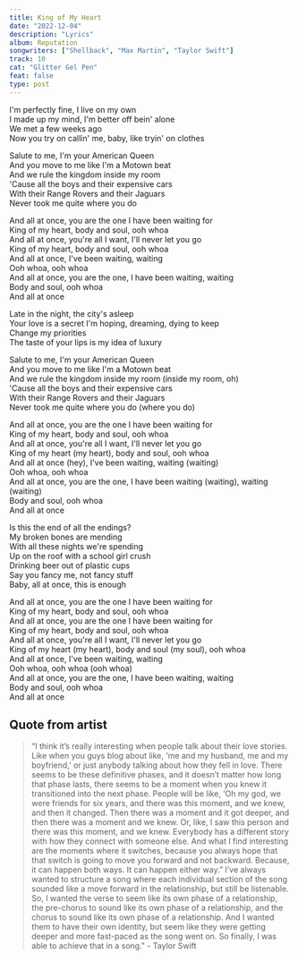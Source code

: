 ```yaml
---
title: King of My Heart
date: "2022-12-04"
description: "Lyrics"
album: Reputation
songwriters: ["Shellback", "Max Martin", "Taylor Swift"]
track: 10
cat: "Glitter Gel Pen"
feat: false
type: post
---
```


<p className='verse-one'>
I'm perfectly fine, I live on my own <br />
I made up my mind, I'm better off bein' alone <br />
We met a few weeks ago <br />
Now you try on callin' me, baby, like tryin' on clothes <br />
</p>
<p className='pre-chorus'>
Salute to me, I'm your American Queen <br />
And you move to me like I'm a Motown beat <br />
And we rule the kingdom inside my room <br />
'Cause all the boys and their expensive cars <br />
With their Range Rovers and their Jaguars <br />
Never took me quite where you do <br />
</p>
<p className='chorus'>
And all at once, you are the one I have been waiting for <br />
King of my heart, body and soul, ooh whoa <br />
And all at once, you're all I want, I'll never let you go <br />
King of my heart, body and soul, ooh whoa <br />
And all at once, I've been waiting, waiting <br />
Ooh whoa, ooh whoa <br />
And all at once, you are the one, I have been waiting, waiting <br />
Body and soul, ooh whoa <br />
And all at once <br />
</p>
<p className='verse-two'>
Late in the night, the city's asleep <br />
Your love is a secret I'm hoping, dreaming, dying to keep <br />
Change my priorities <br />
The taste of your lips is my idea of luxury <br />
</p>
<p className='pre-chorus'>
Salute to me, I'm your American Queen <br />
And you move to me like I'm a Motown beat <br />
And we rule the kingdom inside my room (inside my room, oh) <br />
'Cause all the boys and their expensive cars <br />
With their Range Rovers and their Jaguars <br />
Never took me quite where you do (where you do) <br />
</p>
<p className='chorus'>
And all at once, you are the one I have been waiting for <br />
King of my heart, body and soul, ooh whoa <br />
And all at once, you're all I want, I'll never let you go <br />
King of my heart (my heart), body and soul, ooh whoa <br />
And all at once (hey), I've been waiting, waiting (waiting) <br />
Ooh whoa, ooh whoa <br />
And all at once, you are the one, I have been waiting (waiting), waiting (waiting) <br />
Body and soul, ooh whoa <br />
And all at once <br />
</p>
<p className='bridge'>
Is this the end of all the endings? <br />
My broken bones are mending <br />
With all these nights we're spending <br />
Up on the roof with a school girl crush <br />
Drinking beer out of plastic cups <br />
Say you fancy me, not fancy stuff <br />
Baby, all at once, this is enough <br />
</p>
<p className='chorus'>
And all at once, you are the one I have been waiting for <br />
King of my heart, body and soul, ooh whoa <br />
And all at once, you are the one I have been waiting for <br />
King of my heart, body and soul, ooh whoa <br />
And all at once, you're all I want, I'll never let you go <br />
King of my heart (my heart), body and soul (my soul), ooh whoa <br />
And all at once, I've been waiting, waiting <br />
Ooh whoa, ooh whoa (ooh whoa) <br />
And all at once, you are the one, I have been waiting, waiting <br />
Body and soul, ooh whoa <br />
And all at once <br />
</p>

## Quote from artist

<blockquote>

“I think it’s really interesting when people talk about their love stories. Like when you guys blog about like, ‘me and my husband, me and my boyfriend,’ or just anybody talking about how they fell in love. There seems to be these definitive phases, and it doesn’t matter how long that phase lasts, there seems to be a moment when you knew it transitioned into the next phase. People will be like, ‘Oh my god, we were friends for six years, and there was this moment, and we knew, and then it changed. Then there was a moment and it got deeper, and then there was a moment and we knew. Or, like, I saw this person and there was this moment, and we knew. Everybody has a different story with how they connect with someone else. And what I find interesting are the moments where it switches, because you always hope that that switch is going to move you forward and not backward. Because, it can happen both ways. It can happen either way.” I’ve always wanted to structure a song where each individual section of the song sounded like a move forward in the relationship, but still be listenable. So, I wanted the verse to seem like its own phase of a relationship, the pre-chorus to sound like its own phase of a relationship, and the chorus to sound like its own phase of a relationship. And I wanted them to have their own identity, but seem like they were getting deeper and more fast-paced as the song went on. So finally, I was able to achieve that in a song." - Taylor Swift </blockquote>
